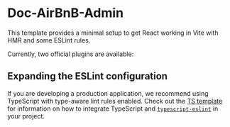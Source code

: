 # Doc-AirBnB-Admin

This template provides a minimal setup to get React working in Vite with HMR and some ESLint rules.

Currently, two official plugins are available:

## Expanding the ESLint configuration

If you are developing a production application, we recommend using TypeScript with type-aware lint rules enabled. Check out the [TS template](https://github.com/vitejs/vite/tree/main/packages/create-vite/template-react-ts) for information on how to integrate TypeScript and [`typescript-eslint`](https://typescript-eslint.io) in your project.
